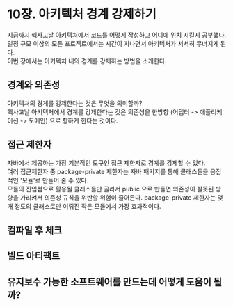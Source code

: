 # 10장. 아키텍처 경계 강제하기

지금까지 헥사고날 아키텍처에서 코드를 어떻게 작성하고 어디에 위치 시킬지 공부했다. <br>
일정 규모 이상의 모든 프로젝트에서는 시간이 지나면서 아키텍처가 서서히 무너지게 된다. <br>
이번 장에서는 아키텍처 내의 경계를 강제하는 방법을 소개한다.

## 경계와 의존성
아키텍처의 경계를 강제한다는 것은 무엇을 의미할까? <br>
헥사고날 아키텍처에서 경계를 강제한다는 것은 의존성을 한방향 (어댑터 -> 애플리케이션 -> 도메인) 으로 향하게 한다는 것이다.

## 접근 제한자
자바에서 제공하는 가장 기본적인 도구인 접근 제한자로 경계를 강제할 수 있다. <br>
여러 접근제한자 중 package-private 제한자는 자바 패키지를 통해 클래스들을 응집적인 '모듈'로 만들어 줄 수 있다. <br>
모듈의 진입점으로 활용될 클래스들만 골라서 public 으로 만들면 의존성이 잘못된 방향을 가리켜서 의존성 규칙을 위반할 위험이 줄어든다.
package-private 제한자는 몇 개 정도의 클래스로만 이뤄진 작은 모듈에서 가장 효과적이다.

## 컴파일 후 체크


## 빌드 아티팩트


## 유지보수 가능한 소프트웨어를 만드는데 어떻게 도움이 될까?
